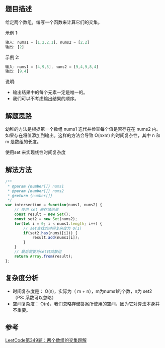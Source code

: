 ## 题目描述
给定两个数组，编写一个函数来计算它们的交集。

示例 1:
```js
输入: nums1 = [1,2,2,1], nums2 = [2,2]
输出: [2]
```
示例 2:
```js
输入: nums1 = [4,9,5], nums2 = [9,4,9,8,4]
输出: [9,4]
```
说明:
  - 输出结果中的每个元素一定是唯一的。
  - 我们可以不考虑输出结果的顺序。

## 解题思路
幼稚的方法是根据第一个数组 nums1 迭代并检查每个值是否存在在 nums2 内。如果存在将值添加到输出。这样的方法会导致 O(nxm) 的时间复杂性，其中 n 和 m 是数组的长度。


使用set 来实现线性时间复杂度

## 解法方法

```js
/**
 * @param {number[]} nums1
 * @param {number[]} nums2
 * @return {number[]}
 */
var intersection = function(nums1, nums2) {
    // 使用 set 来存储结果
    const result = new Set();
    const set2 = new Set(nums2);
    for(let i = 0; i < nums1.length; i++) {
        // set查找的时间复杂度为 O(1)
        if(set2.has(nums1[i])) {
            result.add(nums1[i]);
        }
    }
    // 最后需要将set转成数组
    return Array.from(result);
};
```

## 复杂度分析
- 时间复杂度是： O(n)，实际为（ m + n），m为nums1的个数，n为 set2 （PS: 系数可以忽略）
- 空间复杂度： O(n)，我们忽略存储答案所使用的空间，因为它对算法本身并不重要。

## 参考
[LeetCode第349题：两个数组的交集题解](https://leetcode-cn.com/problems/intersection-of-two-arrays/solution/liang-ge-shu-zu-de-jiao-ji-by-leetcode/)

